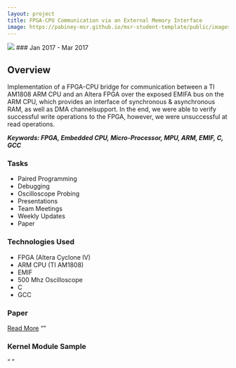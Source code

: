 ```yaml
---
layout: project
title: FPGA-CPU Communication via an External Memory Interface
image: https://pabiney-msr.github.io/msr-student-template/public/images/FPGA-CPU.jpg
---
```

<img class="project-image" src="https://pabiney-msr.github.io/msr-student-template/public/images/FPGA-CPU.jpg"/>
### Jan 2017 - Mar 2017

## Overview
Implementation of a FPGA-CPU bridge for communication between a TI AM1808 ARM CPU and an Altera FPGA over the exposed EMIFA bus on the ARM CPU, which provides an interface of synchronous & asynchronous RAM, as well as DMA channelsupport. In the end, we were able to verify successful write operations to the FPGA, however, we were unsuccessful at read operations.

<b><i>Keywords: FPGA, Embedded CPU, Micro-Processor, MPU, ARM, EMIF, C, GCC</i></b>

### Tasks
* Paired Programming
* Debugging
* Oscilloscope Probing
* Presentations
* Team Meetings
* Weekly Updates
* Paper

### Technologies Used
* FPGA (Altera Cyclone IV)
* ARM CPU (TI AM1808)
* EMIF
* 500 Mhz Oscilloscope
* C
* GCC

### Paper
<a href="">Read More</a>
<q>

</q>

### Kernel Module Sample
<q>

</q>